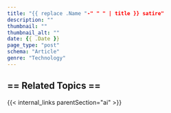 ```yaml
---
title: "{{ replace .Name "-" " " | title }} satire"
description: ""
thumbnail: ""
thumbnail_alt: ""
date: {{ .Date }}
page_type: "post"
schema: "Article"
genre: "Technology"
---
```

<!-- {{< figure src="/images/lighthouse.webp" alt="sunset lighthouse" caption=">An elephant at sunset" >}} -->


## == Related Topics ==

{{< internal_links parentSection="ai" >}}

